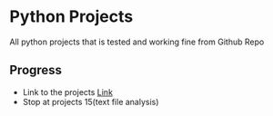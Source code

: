 # Python Projects
All python projects that is tested and working fine from Github Repo

## Progress
* Link to the projects [Link](https://github.com/Python-World/python-mini-projects/blob/master/README.md)
* Stop at projects 15(text file analysis)